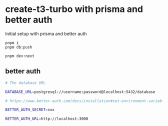 # create-t3-turbo with prisma and better auth

Initial setup with prisma and better auth

```
pnpm i
pnpm db:push

pnpm dev:next
```

## better auth

```sh
# The database URL

DATABASE_URL=postgresql://username:password@localhost:5432/database

# https://www.better-auth.com/docs/installation#set-environment-variables

BETTER_AUTH_SECRET=xxx

BETTER_AUTH_URL=http://localhost:3000
```
